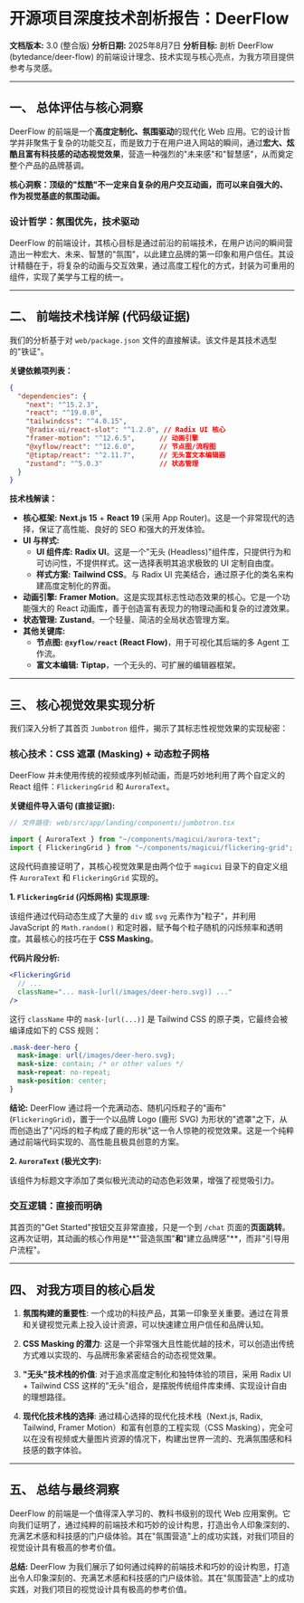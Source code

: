 # 开源项目深度技术剖析报告：DeerFlow

**文档版本:** 3.0 (整合版)
**分析日期:** 2025年8月7日
**分析目标:** 剖析 DeerFlow (bytedance/deer-flow) 的前端设计理念、技术实现与核心亮点，为我方项目提供参考与灵感。

---

## 一、 总体评估与核心洞察

DeerFlow 的前端是一个**高度定制化、氛围驱动**的现代化 Web 应用。它的设计哲学并非聚焦于复杂的功能交互，而是致力于在用户进入网站的瞬间，通过**宏大、炫酷且富有科技感的动态视觉效果**，营造一种强烈的"未来感"和"智慧感"，从而奠定整个产品的品牌基调。

**核心洞察：顶级的"炫酷"不一定来自复杂的用户交互动画，而可以来自强大的、作为视觉基底的氛围动画。**

### 设计哲学：氛围优先，技术驱动

DeerFlow 的前端设计，其核心目标是通过前沿的前端技术，在用户访问的瞬间营造出一种宏大、未来、智慧的"氛围"，以此建立品牌的第一印象和用户信任。其设计精髓在于，将复杂的动画与交互效果，通过高度工程化的方式，封装为可重用的组件，实现了美学与工程的统一。

---

## 二、 前端技术栈详解 (代码级证据)

我们的分析基于对 `web/package.json` 文件的直接解读。该文件是其技术选型的"铁证"。

**关键依赖项列表：**

```json
{
  "dependencies": {
    "next": "^15.2.3",
    "react": "^19.0.0",
    "tailwindcss": "^4.0.15",
    "@radix-ui/react-slot": "^1.2.0", // Radix UI 核心
    "framer-motion": "^12.6.5",      // 动画引擎
    "@xyflow/react": "^12.6.0",      // 节点图/流程图
    "@tiptap/react": "^2.11.7",      // 无头富文本编辑器
    "zustand": "^5.0.3"              // 状态管理
  }
}
```

**技术栈解读：**

- **核心框架:** **Next.js 15** + **React 19** (采用 App Router)。这是一个非常现代的选择，保证了高性能、良好的 SEO 和强大的开发体验。
- **UI 与样式:**
    - **UI 组件库:** **Radix UI**。这是一个"无头 (Headless)"组件库，只提供行为和可访问性，不提供样式。这一选择表明其追求极致的 UI 定制自由度。
    - **样式方案:** **Tailwind CSS**。与 Radix UI 完美结合，通过原子化的类名来构建高度定制化的界面。
- **动画引擎:** **Framer Motion**。这是实现其标志性动态效果的核心。它是一个功能强大的 React 动画库，善于创造富有表现力的物理动画和复杂的过渡效果。
- **状态管理:** **Zustand**。一个轻量、简洁的全局状态管理方案。
- **其他关键库:**
    - **节点图:** **`@xyflow/react` (React Flow)**，用于可视化其后端的多 Agent 工作流。
    - **富文本编辑:** **Tiptap**，一个无头的、可扩展的编辑器框架。

---

## 三、 核心视觉效果实现分析

我们深入分析了其首页 `Jumbotron` 组件，揭示了其标志性视觉效果的实现秘密：

### 核心技术：CSS 遮罩 (Masking) + 动态粒子网格

DeerFlow 并未使用传统的视频或序列帧动画，而是巧妙地利用了两个自定义的 React 组件：`FlickeringGrid` 和 `AuroraText`。

**关键组件导入语句 (直接证据):**

```typescript
// 文件路径: web/src/app/landing/components/jumbotron.tsx

import { AuroraText } from "~/components/magicui/aurora-text";
import { FlickeringGrid } from "~/components/magicui/flickering-grid";
```

这段代码直接证明了，其核心视觉效果是由两个位于 `magicui` 目录下的自定义组件 `AuroraText` 和 `FlickeringGrid` 实现的。

**1. `FlickeringGrid` (闪烁网格) 实现原理:**

该组件通过代码动态生成了大量的 `div` 或 `svg` 元素作为"粒子"，并利用 JavaScript 的 `Math.random()` 和定时器，赋予每个粒子随机的闪烁频率和透明度。其最核心的技巧在于 **CSS Masking**。

**代码片段分析:**

```jsx
<FlickeringGrid
  // ...
  className="... mask-[url(/images/deer-hero.svg)] ..."
/>
```

这行 `className` 中的 `mask-[url(...)]` 是 Tailwind CSS 的原子类，它最终会被编译成如下的 CSS 规则：

```css
.mask-deer-hero {
  mask-image: url(/images/deer-hero.svg);
  mask-size: contain; /* or other values */
  mask-repeat: no-repeat;
  mask-position: center;
}
```

**结论:** DeerFlow 通过将一个充满动态、随机闪烁粒子的"画布"(`FlickeringGrid`)，置于一个以品牌 Logo (鹿形 SVG) 为形状的"遮罩"之下，从而创造出了"闪烁的粒子构成了鹿的形状"这一令人惊艳的视觉效果。这是一个纯粹通过前端代码实现的、高性能且极具创意的方案。

**2. `AuroraText` (极光文字):**

该组件为标题文字添加了类似极光流动的动态色彩效果，增强了视觉吸引力。

### 交互逻辑：直接而明确

其首页的"Get Started"按钮交互非常直接，只是一个到 `/chat` 页面的**页面跳转**。这再次证明，其动画的核心作用是**"营造氛围"**和**"建立品牌感"**，而非"引导用户流程"。

---

## 四、 对我方项目的核心启发

1. **氛围构建的重要性**: 一个成功的科技产品，其第一印象至关重要。通过在背景和关键视觉元素上投入设计资源，可以快速建立用户信任和品牌认知。

2. **CSS Masking 的潜力**: 这是一个非常强大且性能优越的技术，可以创造出传统方式难以实现的、与品牌形象紧密结合的动态视觉效果。

3. **"无头"技术栈的价值**: 对于追求高度定制化和独特体验的项目，采用 Radix UI + Tailwind CSS 这样的"无头"组合，是摆脱传统组件库束缚、实现设计自由的理想路径。

4. **现代化技术栈的选择**: 通过精心选择的现代化技术栈（Next.js, Radix, Tailwind, Framer Motion）和富有创意的工程实现（CSS Masking），完全可以在没有视频或大量图片资源的情况下，构建出世界一流的、充满氛围感和科技感的数字体验。

---

## 五、 总结与最终洞察

DeerFlow 的前端是一个值得深入学习的、教科书级别的现代 Web 应用案例。它向我们证明了，通过纯粹的前端技术和巧妙的设计构思，打造出令人印象深刻的、充满艺术感和科技感的门户级体验。其在"氛围营造"上的成功实践，对我们项目的视觉设计具有极高的参考价值。

**总结:** DeerFlow 为我们展示了如何通过纯粹的前端技术和巧妙的设计构思，打造出令人印象深刻的、充满艺术感和科技感的门户级体验。其在"氛围营造"上的成功实践，对我们项目的视觉设计具有极高的参考价值。 